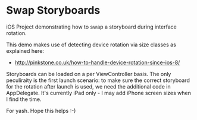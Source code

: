 # Swap Storyboards

iOS Project demonstrating how to swap a storyboard during interface rotation.

This demo makes use of detecting device rotation via size classes as explained here: 
* http://pinkstone.co.uk/how-to-handle-device-rotation-since-ios-8/

Storyboards can be loaded on a per ViewController basis. The only peculiraity is the first launch scenario: 
to make sure the correct storyboard for the rotation after launch is used, we need the additional code in AppDelegate.
It's currently iPad only - I may add iPhone screen sizes when I find the time.

For yash. Hope this helps :-)
